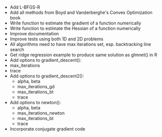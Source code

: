 * Add L-BFGS-R
* Add all methods from Boyd and Vanderberghe's Convex Optimization book
* Write function to estimate the gradient of a function numerically
* Write function to estimate the Hessian of a function numerically
* Improve documentation
* Improve tests using both 1D and 2D problems
* All algorithms need to have max iterations set, esp. backtracking line search
* Get ridge regression example to produce same solution as glmnet() in R
* Add options to gradient_descent():
 * max_iterations
 * trace
* Add options to gradient_descent2():
  * alpha, beta
  * max_iterations_gd
  * max_iterations_bt
  * trace
* Add options to newton():
  * alpha, beta
  * max_iterations_newton
  * max_iterations_bt
  * trace
* Incorporate conjugate gradient code
